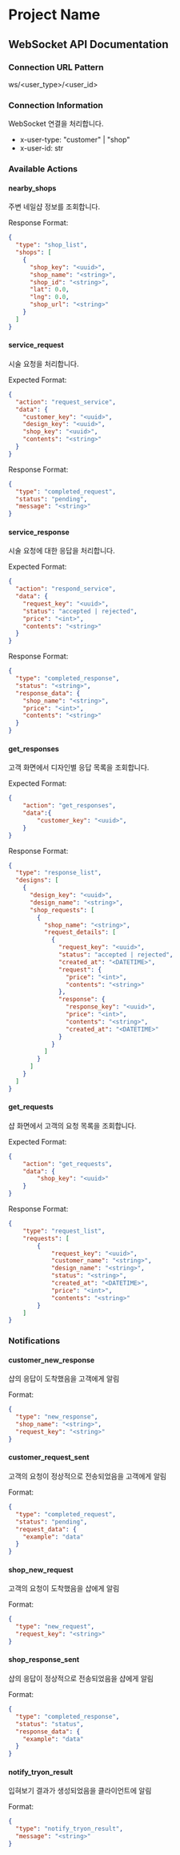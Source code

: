 # Project Name

## WebSocket API Documentation

### Connection URL Pattern
ws/<user_type>/<user_id>

### Connection Information
WebSocket 연결을 처리합니다.
- x-user-type: "customer" | "shop"
- x-user-id: str

### Available Actions

#### nearby_shops
주변 네일샵 정보를 조회합니다.

Response Format:
```json
{
  "type": "shop_list",
  "shops": [
    {
      "shop_key": "<uuid>",
      "shop_name": "<string>",
      "shop_id": "<string>",
      "lat": 0.0,
      "lng": 0.0,
      "shop_url": "<string>"
    }
  ]
}
```

#### service_request
시술 요청을 처리합니다.

Expected Format:
```json
{
  "action": "request_service",
  "data": {
    "customer_key": "<uuid>",
    "design_key": "<uuid>",
    "shop_key": "<uuid>",
    "contents": "<string>"
  }
}
```
Response Format:
```json
{
  "type": "completed_request",
  "status": "pending",
  "message": "<string>"
}
```

#### service_response
시술 요청에 대한 응답을 처리합니다.

Expected Format:
```json
{
  "action": "respond_service",
  "data": {
    "request_key": "<uuid>",
    "status": "accepted | rejected",
    "price": "<int>",
    "contents": "<string>"
  }
}
```
Response Format:
```json
{
  "type": "completed_response",
  "status": "<string>",
  "response_data": {
    "shop_name": "<string>",
    "price": "<int>",
    "contents": "<string>"
  }
}
```
#### get_responses
고객 화면에서 디자인별 응답 목록을 조회합니다.

Expected Format:
```json
{
    "action": "get_responses",
    "data":{
        "customer_key": "<uuid>",
    }
}
```

Response Format:
```json
{
  "type": "response_list",
  "designs": [
    {
      "design_key": "<uuid>",
      "design_name": "<string>",
      "shop_requests": [
        {
          "shop_name": "<string>",
          "request_details": [
            {
              "request_key": "<uuid>",
              "status": "accepted | rejected",
              "created_at": "<DATETIME>",
              "request": {
                "price": "<int>",
                "contents": "<string>"
              },
              "response": {
                "response_key": "<uuid>",
                "price": "<int>",
                "contents": "<string>",
                "created_at": "<DATETIME>"
              }
            }
          ]
        }
      ]
    }
  ]
}
```

#### get_requests
샵 화면에서 고객의 요청 목록을 조회합니다.

Expected Format:
```json
{
    "action": "get_requests",
    "data": {
        "shop_key": "<uuid>"
    }
}
```

Response Format:
```json
{
    "type": "request_list",
    "requests": [
        {
            "request_key": "<uuid>",
            "customer_name": "<string>",
            "design_name": "<string>",
            "status": "<string>",
            "created_at": "<DATETIME>",
            "price": "<int>",
            "contents": "<string>"
        }
    ]
}
```

### Notifications

#### customer_new_response
샵의 응답이 도착했음을 고객에게 알림

Format:
```json
{
  "type": "new_response",
  "shop_name": "<string>",
  "request_key": "<string>"
}
```

#### customer_request_sent
고객의 요청이 정상적으로 전송되었음을 고객에게 알림

Format:
```json
{
  "type": "completed_request",
  "status": "pending",
  "request_data": {
    "example": "data"
  }
}
```

#### shop_new_request
고객의 요청이 도착했음을 샵에게 알림

Format:
```json
{
  "type": "new_request",
  "request_key": "<string>"
}
```

#### shop_response_sent
샵의 응답이 정상적으로 전송되었음을 샵에게 알림

Format:
```json
{
  "type": "completed_response",
  "status": "status",
  "response_data": {
    "example": "data"
  }
}
```
#### notify_tryon_result
입혀보기 결과가 생성되었음을 클라이언트에 알림

Format:
```json
{
  "type": "notify_tryon_result",
  "message": "<string>"
}
```

